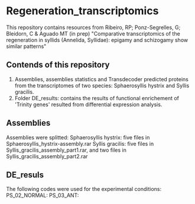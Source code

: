# Regeneration_transcriptomics
This repository contains resources from Ribeiro, RP; Ponz-Segrelles, G; Bleidorn, C &amp; Aguado MT (in prep) "Comparative transcriptomics of the regeneration in syllids (Annelida, Syllidae): epigamy and schizogamy show similar patterns"
## Contends of this repository
1. Assemblies, assemblies statistics and Transdecoder predicted proteins from the transcriptomes of two species: Sphaerosyllis hystrix and Syllis gracilis.
2. Folder DE_results: contains the results of functional enrichement of 'Trinity genes' resulted from differential expression analysis.
## Assemblies
Assemblies were splitted:
Sphaerosyllis hystrix: five files in Sphaerosyllis_hystrix-assembly.rar
Syllis gracilis: five files in Syllis_gracilis_assembly_part1.rar, and two files in Syllis_gracilis_assembly_part2.rar
## DE_resuls
The following codes were used for the experimental conditions:
PS_02_NORMAL:
PS_03_ANT: 

